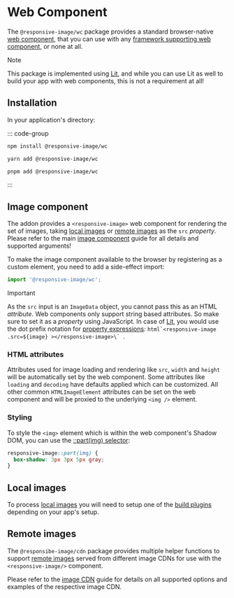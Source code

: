 # Web Component

The `@responsive-image/wc` package provides a standard browser-native [web component](https://developer.mozilla.org/en-US/docs/Web/Web_Components), that you can use with any [framework supporting web component](https://custom-elements-everywhere.com/), or none at all.

> [!Note]
> This package is implemented using [Lit](https://lit.dev/), and while you can use Lit as well to build your app with web components, this is not a requirement at all!

## Installation

In your application's directory:

::: code-group

```bash [npm]
npm install @responsive-image/wc
```

```bash [yarn]
yarn add @responsive-image/wc
```

```bash [pnpm]
pnpm add @responsive-image/wc
```

:::

## Image component

The addon provides a `<responsive-image>` web component for rendering the set of images, taking [local images](#local-images) or [remote images](#remote-images) as the `src` _property_. Please refer to the main [image component](../usage/component.md) guide for all details and supported arguments!

To make the image component available to the browser by registering as a custom element, you need to add a side-effect import:

```js
import '@responsive-image/wc';
```

> [!Important]
> As the `src` input is an `ImageData` object, you cannot pass this as an HTML _attribute_. Web components only support string based attributes. So make sure to set it as a _property_ using JavaScript. In case of [Lit](https://lit.dev/), you would use the dot prefix notation for [property expressions](https://lit.dev/docs/templates/expressions/#property-expressions): ``html`<responsive-image .src=${image} ></responsive-image>\` ``.

### HTML attributes

Attributes used for image loading and rendering like `src`, `width` and `height` will be automatically set by the web component. Some attributes like `loading` and `decoding` have defaults applied which can be customized. All other common `HTMLImageElement` attributes can be set on the web component and will be proxied to the underlying `<img />` element.

### Styling

To style the `<img>` element which is within the web component's Shadow DOM, you can use the [::part(img) selector](https://developer.mozilla.org/en-US/docs/Web/CSS/::part):

```css
responsive-image::part(img) {
  box-shadow: 3px 3px 5px gray;
}
```

## Local images

To process [local images](../usage/local-images.md) you will need to setup one of the [build plugins](../build/index.md) depending on your app's setup.

## Remote images

The `@responsibe-image/cdn` package provides multiple helper functions to support [remote images](../usage/remote-images.md) served from different image CDNs for use with the `<responsive-image/>` component.

Please refer to the [image CDN](../cdn/index.md) guide for details on all supported options and examples of the respective image CDN.
